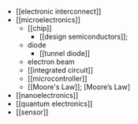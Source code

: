 - [[electronic interconnect]]
- [[microelectronics]]
    - [[chip]]
        - [[design semiconductors]];
    - diode
        - [[tunnel diode]]
    - electron beam
    - [[integrated circuit]]
    - [[microcontroller]]
    - [[Moore's Law]]; [Moore’s Law]
- [[nanoelectronics]]
- [[quantum electronics]]
- [[sensor]]
